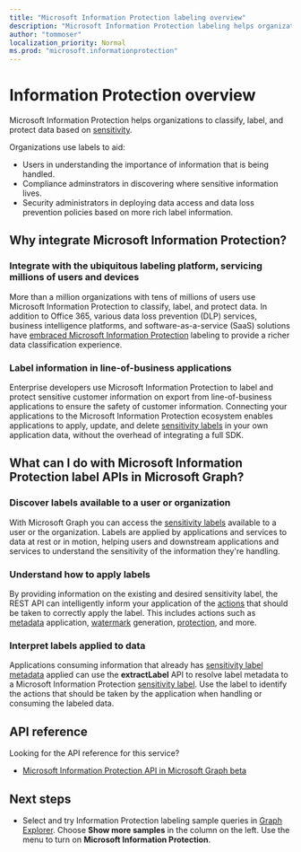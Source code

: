 ```yaml
---
title: "Microsoft Information Protection labeling overview"
description: "Microsoft Information Protection labeling helps organizations to classify, label, and protect data based on Office 365 Security and Compliance Center Sensitivity Labels."
author: "tommoser"
localization_priority: Normal
ms.prod: "microsoft.informationprotection"
---
```


# Information Protection overview

Microsoft Information Protection helps organizations to classify, label, and protect data based on [sensitivity](https://docs.microsoft.com/Office365/SecurityCompliance/sensitivity-labels). 

Organizations use labels to aid:

* Users in understanding the importance of information that is being handled.
* Compliance adminstrators in discovering where sensitive information lives. 
* Security administrators in deploying data access and data loss prevention policies based on more rich label information.

## Why integrate Microsoft Information Protection? 

### Integrate with the ubiquitous labeling platform, servicing millions of users and devices

More than a million organizations with tens of millions of users use Microsoft Information Protection to classify, label, and protect data.  In addition to Office 365, various data loss prevention (DLP) services, business intelligence platforms, and software-as-a-service (SaaS) solutions have [embraced Microsoft Information Protection](https://www.microsoft.com/en-us/security/technology/information-protection) labeling to provide a richer data classification experience. 

### Label information in line-of-business applications

Enterprise developers use Microsoft Information Protection to label and protect sensitive customer information on export from line-of-business applications to ensure the safety of customer information. Connecting your applications to the Microsoft Information Protection ecosystem enables applications to apply, update, and delete [sensitivity labels](https://docs.microsoft.com/Office365/SecurityCompliance/sensitivity-labels) in your own application data, without the overhead of integrating a full SDK.

## What can I do with Microsoft Information Protection label APIs in Microsoft Graph? 

### Discover labels available to a user or organization

With Microsoft Graph you can access the [sensitivity labels](/graph/api/informationprotectionlabel.md?view=graph-rest-beta) available to a user or the organization. Labels are applied by applications and services to data at rest or in motion, helping users and downstream applications and services to understand the sensitivity of the information they're handling.

### Understand how to apply labels

By providing information on the existing and desired sensitivity label, the REST API can intelligently inform your application of the [actions](/graph/api/resources/informationProtectionActions.md?view=graph-rest-beta) that should be taken to correctly apply the label. This includes actions such as [metadata](/graph/api/resources/metadataaction.md?view=graph-rest-beta) application, [watermark](/graph/api/resources/addwatermarkaction.md?view=graph-rest-beta) generation, [protection](/graph/api/resources/protectByTemplateAction.md?view=graph-rest-beta), and more.

### Interpret labels applied to data

Applications consuming information that already has [sensitivity label metadata](/graph/api/resources/metadataaction.md?view=graph-rest-beta) applied can use the **extractLabel** API to resolve label metadata to a Microsoft Information Protection [sensitivity label](/graph/api/resources/informationprotectionlabel.md?view=graph-rest-beta). Use the label to identify the actions that should be taken by the application when handling or consuming the labeled data. 

## API reference

Looking for the API reference for this service?

- [Microsoft Information Protection API in Microsoft Graph beta](/graph/api/resources/information-protection-overview?view=graph-rest-beta)

## Next steps

- Select and try Information Protection labeling sample queries in [Graph Explorer](https://developer.microsoft.com/graph/graph-explorer). Choose **Show more samples** in the column on the left. Use the menu to turn on **Microsoft Information Protection**.
